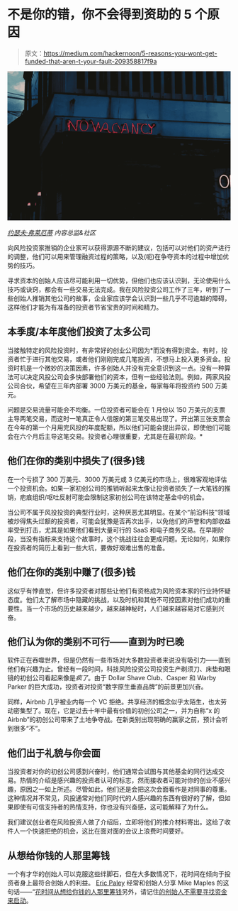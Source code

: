 # 不是你的错，你不会得到资助的 5 个原因

> 原文：<https://medium.com/hackernoon/5-reasons-you-wont-get-funded-that-aren-t-your-fault-209358817f9a>

![](img/521043a156c85c8ad15effae49683f36.png)

[*约瑟夫·弗莱厄蒂*](https://twitter.com/josephflaherty) *内容总监&社区*

向风险投资家推销的企业家可以获得源源不断的建议，包括可以对他们的资产进行的调整，他们可以用来管理融资过程的策略，以及(呃)在争夺资本的过程中增加优势的技巧。

寻求资本的创始人应该尽可能利用一切优势，但他们也应该认识到，无论使用什么技巧或诀窍，都会有一些交易无法完成。我在风险投资公司工作了三年，听到了一些创始人推销其他公司的故事，企业家应该学会认识到一些几乎不可逾越的障碍，这样他们才能为有准备的投资者节省宝贵的时间和精力。

## 本季度/本年度他们投资了太多公司

当接触特定的风险投资时，有非常好的创业公司因为*而没有得到资金。有时，投资者忙于进行其他交易，或者他们刚刚完成几笔投资，不想马上投入更多资金。投资时机是一个微妙的决策因素，许多创始人并没有完全意识到这一点。没有一种算法可以决定风投公司会多快部署他们的资本，但有一些经验法则。例如，两家风投公司合伙，希望在三年内部署 3000 万美元的基金，每家每年将投资约 500 万美元。

问题是交易流量可能会不均衡。一位投资者可能会在 1 月份以 150 万美元的支票主导两笔交易，而这时一笔真正令人信服的第三笔交易出现了。开出第三张支票会在今年的第一个月用完风投的年度配额，所以他们可能会提出异议，即使他们可能会在六个月后主导这笔交易。投资者心理很重要，尤其是在最初阶段。*

## **他们在你的类别中损失了(很多)钱**

在一个亏损了 300 万美元、3000 万美元或 3 亿美元的市场上，很难客观地评估一个投资机会。如果一家初创公司的推销听起来太像让投资者损失了一大笔钱的推销，疤痕组织/呕吐反射可能会限制这家初创公司在该特定基金中的机会。

当公司不属于风投投资的典型行业时，这种厌恶尤其明显。在某个“前沿科技”领域被炒得焦头烂额的投资者，可能会犹豫是否再次出手，以免他们的声誉和内部收益率受到打击，尤其是如果他们看到大量可行的 SaaS 和电子商务交易。在早期阶段，当没有指标来支持这个故事时，这个挑战往往会更成问题。无论如何，如果你在投资者的简历上看到一些大坑，要做好艰难出售的准备。

## **他们在你的类别中赚了(很多)钱**

这似乎有悖直觉，但许多投资者对那些让他们有资格成为风险资本家的行业持怀疑态度。他们太了解市场中隐藏的挑战，以及时机和其他不可控因素对他们成功的重要性。当一个市场的历史越来越少，越来越神秘时，人们越来越容易对它感到兴奋。

## **他们认为你的类别不可行——直到为时已晚**

软件正在吞噬世界，但是仍然有一些市场对大多数投资者来说没有吸引力——直到他们有兴趣为止。曾经有一段时间，科技风险投资公司投资生产剃须刀、床垫和眼镜的初创公司看起来像是*疯了*。由于 Dollar Shave Club、Casper 和 Warby Parker 的巨大成功，投资者对投资“数字原生垂直品牌”的前景更加兴奋。

同样，Airbnb 几乎被业内每一个 VC 拒绝。共享经济的概念似乎太陌生，也太劳动密集型了。现在，它是过去十年中最有价值的初创公司之一，并为自称“x 的 Airbnb”的初创公司带来了土地争夺战。在新类别出现明确的赢家之前，预计会听到很多“不”。

## 他们出于礼貌与你会面

当投资者对你的初创公司感到兴奋时，他们通常会试图与其他基金的同行达成交易。热情的介绍是感兴趣的投资者认可的标志，然而接收者可能对你的创业不感兴趣，原因之一如上所述。尽管如此，他们还是会把这次会面看作是对同事的尊重。这种情况并不常见，风投通常对他们同时代的人感兴趣的东西有很好的了解，但如果即使有可信支持者的热情支持，你也没有兴奋感，这可能解释了为什么。

我们建议创业者在风险投资人做了介绍后，立即将他们的推介材料寄出。这给了收件人一个快速拒绝的机会，这比在面对面的会议上浪费时间要好。

## 从想给你钱的人那里筹钱

一个有才华的创始人可以克服这些绊脚石，但在大多数情况下，花时间在倾向于投资者身上最符合创始人的利益。 [Eric Paley](https://twitter.com/epaley) 经常和创始人分享 Mike Maples 的这句话——“[花时间从想给你钱的人那里筹钱](http://bryce.vc/post/3230964417/spend-time-raising-money-from-the-people-who-want)另外，请记住[的创始人不需要寻找资金来启动](https://techcrunch.com/2017/07/01/invisible-unicorns-35-big-companies-that-started-with-little-or-no-money/)。